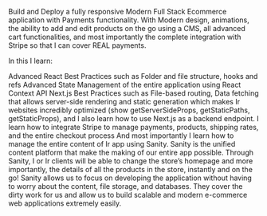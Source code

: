 Build and Deploy a fully responsive Modern Full Stack Ecommerce application with Payments functionality. With Modern design, animations, the ability to add and edit products on the go using a CMS, all advanced cart functionalities, and most importantly the complete integration with Stripe so that I can cover REAL payments.

In this I learn:

Advanced React Best Practices such as
Folder and file structure, hooks and refs
Advanced State Management of the entire application using React Context API
Next.js Best Practices such as
File-based routing, Data fetching that allows server-side rendering and static generation which makes Ir websites incredibly optimized (show getServerSideProps, getStaticPaths, getStaticProps), and I also learn how to use Next.js as a backend endpoint.
I learn how to integrate Stripe to manage payments, products, shipping rates, and the entire checkout process
And most importantly I learn how to manage the entire content of Ir app using Sanity. Sanity is the unified content platform that make the making of our entire app possible.
Through Sanity, I or Ir clients will be able to change the store’s homepage and more importantly, the details of all the products in the store, instantly and on the go!
Sanity allows us to focus on developing the application without having to worry about the content, file storage, and databases. They cover the dirty work for us and allow us to build scalable and modern e-commerce web applications extremely easily.
